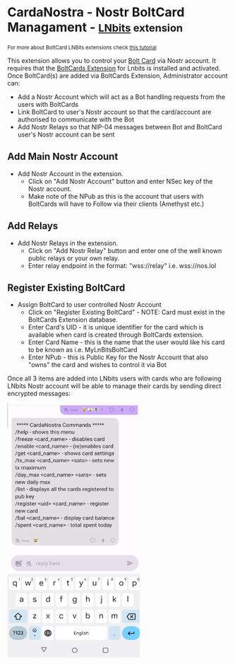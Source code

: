 # CardaNostra - Nostr BoltCard Managament - <small>[LNbits](https://github.com/lnbits/lnbits) extension</small>
<small>For more about BoltCard LNBits extensions check [this tutorial](https://youtu.be/_sW7miqaXJc)</small>


This extension allows you to control your [Bolt Card](https://github.com/boltcard) via Nostr account. 
It requires that the [BoltCards Extension](https://github.com/lnbits/boltcards) for Lnbits is installed and activated.
Once BoltCard(s) are added via BoltCards Extension, Administrator account can:
- Add a Nostr Account which will act as a Bot handling requests from the users with BoltCards
- Link BoltCard to user's Nostr account so that the card/account are authorised to communicate with the Bot
- Add Nostr Relays so that NIP-04 messages between Bot and BoltCard user's Nostr account can be sent


## Add Main Nostr Account

- Add Nostr Account in the extension.
    - Click on "Add Nostr Account" button and enter NSec key of the Nostr account.
    - Make note of the NPub as this is the account that users with BoltCards will have to Follow via their clients (Amethyst etc.)

## Add Relays

- Add Nostr Relays in the extension.
    - Click on "Add Nostr Relay" button and enter one of the well known public relays or your own relay.
    - Enter relay endpoint in the format: "wss://relay" i.e. wss://nos.lol
  
## Register Existing BoltCard

- Assign BoltCard to user controlled Nostr Account
    - Click on "Register Existing BoltCard" - NOTE: Card must exist in the BoltCards Extension database.
    - Enter Card's UID - it is unique identifier for the card which is available when card is created through BoltCards extension.
    - Enter Card Name - this is the name that the user would like his card to be known as i.e. MyLnBitsBoltCard
    - Enter NPub - this is Public Key for the Nostr Account that also "owns" the card and wishes to control it via Bot
    
Once all 3 items are added into LNbits users with cards who are following LNbits Nostr account will be able to manage their cards by sending direct encrypted messages:

<img src= "https://github.com/ponthief/cardanostra/blob/main/static/cardanostra_menu.jpg" width="300" height="575">
